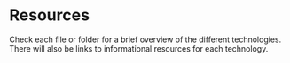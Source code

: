 # Resources

Check each file or folder for a brief overview of the different technologies. There will also be links to informational resources for each technology.
